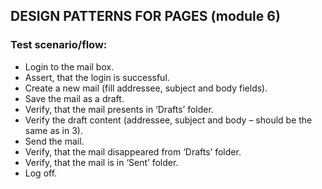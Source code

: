 ## DESIGN PATTERNS FOR PAGES (module 6)  
### Test scenario/flow:  
*	Login to the mail box.  
*	Assert, that the login is successful.  
*	Create a new mail (fill addressee, subject and body fields).  
*	Save the mail as a draft.  
*	Verify, that the mail presents in ‘Drafts’ folder.  
*	Verify the draft content (addressee, subject and body – should be the same as in 3).  
*	Send the mail.  
*	Verify, that the mail disappeared from ‘Drafts’ folder.  
*	Verify, that the mail is in ‘Sent’ folder.  
*	Log off.  
